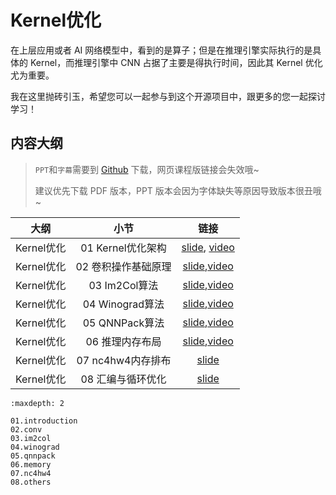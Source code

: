 <!--Copyright © ZOMI 适用于[License](https://github.com/chenzomi12/DeepLearningSystem)版权许可-->

# Kernel优化

在上层应用或者 AI 网络模型中，看到的是算子；但是在推理引擎实际执行的是具体的 Kernel，而推理引擎中 CNN 占据了主要是得执行时间，因此其 Kernel 优化尤为重要。

我在这里抛砖引玉，希望您可以一起参与到这个开源项目中，跟更多的您一起探讨学习！

## 内容大纲

> `PPT`和`字幕`需要到 [Github](https://github.com/chenzomi12/DeepLearningSystem) 下载，网页课程版链接会失效哦~
>
> 建议优先下载 PDF 版本，PPT 版本会因为字体缺失等原因导致版本很丑哦~

| 大纲 | 小节 | 链接|
|:--:|:--:|:--:|
| Kernel优化 | 01 Kernel优化架构 | [slide](./01.introduction.pdf), [video](https://www.bilibili.com/video/BV1Ze4y1c7Bb/) |
| Kernel优化 | 02 卷积操作基础原理 | [slide](./02.conv.pdf),[video](https://www.bilibili.com/video/BV1No4y1e7KX/) |
| Kernel优化 | 03 Im2Col算法 | [slide](./03.im2col.pdf),[video](https://www.bilibili.com/video/BV1Ys4y1o7XW/) |
| Kernel优化 | 04 Winograd算法 | [slide](./04.winograd.pdf),[video](https://www.bilibili.com/video/BV1vv4y1Y7sc/) |
| Kernel优化 | 05 QNNPack算法| [slide](./05.qnnpack.pdf),[video](https://www.bilibili.com/video/BV1ms4y1o7ki/) |
| Kernel优化 | 06 推理内存布局 | [slide](./06.memory.pdf),[video](https://www.bilibili.com/video/BV1eX4y1X7mL/) |
| Kernel优化 | 07 nc4hw4内存排布 | [slide](./07.nc4hw4.pdf) |
| Kernel优化 | 08 汇编与循环优化| [slide](./08.others.pdf) |

```toc
:maxdepth: 2

01.introduction
02.conv
03.im2col
04.winograd
05.qnnpack
06.memory
07.nc4hw4
08.others
```
